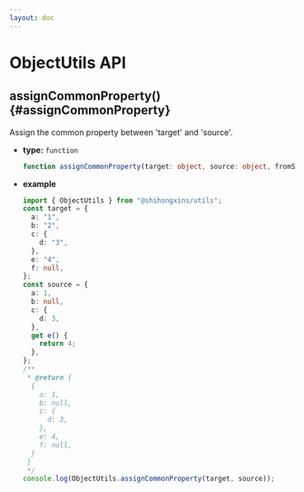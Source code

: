 ```yaml
---
layout: doc
---
```


# ObjectUtils API

## assignCommonProperty() {#assignCommonProperty}

Assign the common property between 'target' and 'source'.

- **type:** `function`

  ```ts
  function assignCommonProperty(target: object, source: object, fromSourceStrictly?: undefined | boolean): object;
  ```

- **example**

  ```ts
  import { ObjectUtils } from "@shihongxins/utils";
  const target = {
    a: "1",
    b: "2",
    c: {
      d: "3",
    },
    e: "4",
    f: null,
  };
  const source = {
    a: 1,
    b: null,
    c: {
      d: 3,
    },
    get e() {
      return 4;
    },
  };
  /**
   * @return {
    {
      a: 1,
      b: null,
      c: {
        d: 3,
      },
      e: 4,
      f: null,
    }
   }
   */
  console.log(ObjectUtils.assignCommonProperty(target, source));
  ```
